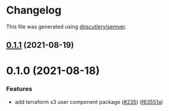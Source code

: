# Changelog

This file was generated using [@jscutlery/semver](https://github.com/jscutlery/semver).

## [0.1.1](https://github.com/tractr/stack/compare/terraform-s3-user-component-0.1.0...terraform-s3-user-component-0.1.1) (2021-08-19)



# 0.1.0 (2021-08-18)


### Features

* add terraform s3 user component package ([#235](https://github.com/tractr/stack/issues/235)) ([f63551a](https://github.com/tractr/stack/commit/f63551aa21f8b7e05a5f028a442e0d91754c5621))

